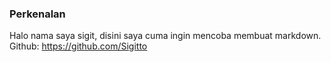 ### Perkenalan
Halo nama saya sigit, disini saya cuma ingin mencoba membuat markdown.
Github: https://github.com/Sigitto